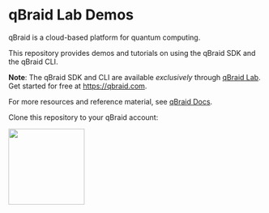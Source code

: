# qBraid Lab Demos

qBraid is a cloud-based platform for quantum computing.

This repository provides demos and tutorials on using the qBraid SDK and the qBraid CLI.

**Note**: The qBraid SDK and CLI are available *exclusively* through [qBraid Lab](https://lab.qbraid.com). Get started for free at https://qbraid.com.

For more resources and reference material, see [qBraid Docs](https://qbraid-qbraid.readthedocs-hosted.com/en/stable/).


Clone this repository to your qBraid account:

[<img src="https://qbraid-static.s3.amazonaws.com/logos/Launch_on_qBraid_white.png" width="150">](https://account.qbraid.com?gitHubUrl=https://github.com/qBraid/qbraid-lab-demo.git)
